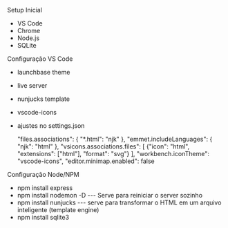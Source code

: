 Setup Inicial
- VS Code
- Chrome
- Node.js
- SQLite

Configuração VS Code
- launchbase theme
- live server
- nunjucks template 
- vscode-icons
- ajustes no settings.json

    "files.associations": {
        "*.html": "njk"
    },
    "emmet.includeLanguages": {
        "njk": "html"
    },
    "vsicons.associations.files": [
        {"icon": "html", "extensions": ["html"], "format": "svg"}
    ],
    "workbench.iconTheme": "vscode-icons",
    "editor.minimap.enabled": false

Configuração Node/NPM
- npm install express
- npm install nodemon -D   --- Serve para reiniciar o server sozinho
- npm install nunjucks     --- serve para transformar o HTML em um arquivo inteligente (template engine)
- npm install sqlite3